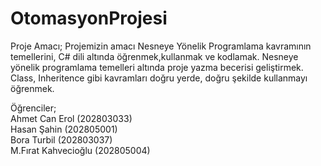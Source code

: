 # OtomasyonProjesi

Proje Amacı; Projemizin amacı Nesneye Yönelik Programlama kavramının temellerini, C# dili altında öğrenmek,kullanmak ve kodlamak. 
Nesneye yönelik programlama temelleri altında proje yazma becerisi geliştirmek. Class, Inheritence gibi kavramları doğru yerde, doğru şekilde kullanmayı öğrenmek.

Öğrenciler;                                                                            
            Ahmet Can Erol      (202803033)                                             
            Hasan Şahin         (202805001)                                                                         
            Bora Turbil         (202803037)                                                                  
            M.Fırat Kahvecioğlu (202805004)               
